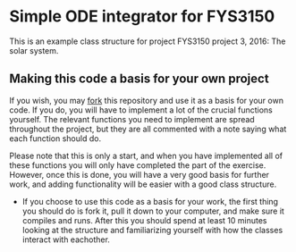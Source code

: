# Simple ODE integrator for FYS3150
This is an example class structure for project FYS3150 project 3, 2016: The solar system. 

## Making this code a basis for your own project
If you wish, you may [fork](https://help.github.com/articles/fork-a-repo/) this repository and use it as a basis for your own code. If you do, you will have to implement a lot of the crucial functions yourself. The relevant functions you need to implement are spread throughout the project, but they are all commented with a note saying what each function should do.

Please note that this is only a start, and when you have implemented all of these functions you will only have completed the part of the exercise. However, once this is done, you will have a very good basis for further work, and adding functionality will be easier with a good class structure.

- If you choose to use this code as a basis for your work, the first thing you should do is fork it, pull it down to your computer, and make sure it compiles and runs. After this you should spend at least 10 minutes looking at the structure and familiarizing yourself with how the classes interact with eachother.